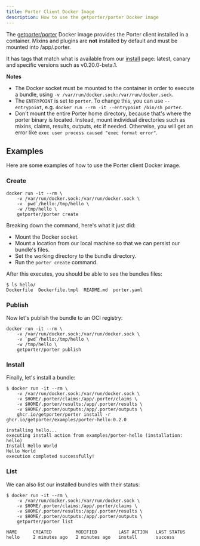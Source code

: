 ```yaml
---
title: Porter Client Docker Image
description: How to use the getporter/porter Docker image
---
```


The [getporter/porter][porter] Docker image provides the Porter client installed in a
container. Mixins and plugins are **not** installed by default and must be mounted into /app/.porter.

It has tags that match what is available from our [install](/install/) page:
latest, canary and specific versions such as v0.20.0-beta.1.

**Notes**

* The Docker socket must be mounted to the container in order to execute a
  bundle, using `-v /var/run/docker.sock:/var/run/docker.sock`.
* The `ENTRYPOINT` is set to `porter`. To change this, you can use
  `--entrypoint`, e.g. `docker run --rm -it --entrypoint /bin/sh porter`.
* Don't mount the entire Porter home directory, because that's where the porter
  binary is located. Instead, mount individual directories such as mixins, claims,
  results, outputs, etc if needed. Otherwise, you will get an error
  like `exec user process caused "exec format error"`.

## Examples
Here are some examples of how to use the Porter client Docker image.

### Create
```
docker run -it --rm \
    -v /var/run/docker.sock:/var/run/docker.sock \
    -v `pwd`/hello:/tmp/hello \
    -w /tmp/hello \
    getporter/porter create
```

Breaking down the command, here's what it just did:

* Mount the Docker socket.
* Mount a location from our local machine so that we can persist our bundle's files.
* Set the working directory to the bundle directory.
* Run the `porter create` command.

After this executes, you should be able to see the bundles files:

```
$ ls hello/
Dockerfile  Dockerfile.tmpl  README.md	porter.yaml
```

### Publish
Now let's publish the bundle to an OCI registry:

```
docker run -it --rm \
    -v /var/run/docker.sock:/var/run/docker.sock \
    -v `pwd`/hello:/tmp/hello \
    -w /tmp/hello \
    getporter/porter publish
```

### Install
Finally, let's install a bundle:

```
$ docker run -it --rm \
    -v /var/run/docker.sock:/var/run/docker.sock \
    -v $HOME/.porter/claims:/app/.porter/claims \
    -v $HOME/.porter/results:/app/.porter/results \
    -v $HOME/.porter/outputs:/app/.porter/outputs \
    ghcr.io/getporter/porter install -r ghcr.io/getporter/examples/porter-hello:0.2.0

installing hello...
executing install action from examples/porter-hello (installation: hello)
Install Hello World
Hello World
execution completed successfully!
```

### List
We can also list our installed bundles with their status:

```
$ docker run -it --rm \
    -v /var/run/docker.sock:/var/run/docker.sock \
    -v $HOME/.porter/claims:/app/.porter/claims \
    -v $HOME/.porter/results:/app/.porter/results \
    -v $HOME/.porter/outputs:/app/.porter/outputs \
    getporter/porter list

NAME      CREATED         MODIFIED        LAST ACTION   LAST STATUS
hello     2 minutes ago   2 minutes ago   install       success
```

[porter]: https://hub.docker.com/r/getporter/porter/tags
